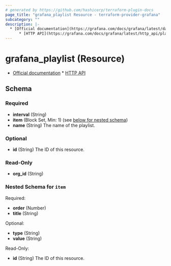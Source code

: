 ```yaml
---
# generated by https://github.com/hashicorp/terraform-plugin-docs
page_title: "grafana_playlist Resource - terraform-provider-grafana"
subcategory: ""
description: |-
  * [Official documentation](https://grafana.com/docs/grafana/latest/dashboards/playlist/)
      * [HTTP API](https://grafana.com/docs/grafana/latest/http_api/playlist/)
---
```


# grafana_playlist (Resource)

* [Official documentation](https://grafana.com/docs/grafana/latest/dashboards/playlist/)
		* [HTTP API](https://grafana.com/docs/grafana/latest/http_api/playlist/)



<!-- schema generated by tfplugindocs -->
## Schema

### Required

- **interval** (String)
- **item** (Block Set, Min: 1) (see [below for nested schema](#nestedblock--item))
- **name** (String) The name of the playlist.

### Optional

- **id** (String) The ID of this resource.

### Read-Only

- **org_id** (String)

<a id="nestedblock--item"></a>
### Nested Schema for `item`

Required:

- **order** (Number)
- **title** (String)

Optional:

- **type** (String)
- **value** (String)

Read-Only:

- **id** (String) The ID of this resource.


